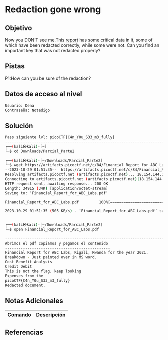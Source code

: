 #  Redaction gone wrong
## Objetivo
Now you DON’T see me.This [report](https://artifacts.picoctf.net/c/84/Financial_Report_for_ABC_Labs.pdf) has some critical data in it, some of which have been redacted correctly, while some were not. Can you find an important key that was not redacted properly?
## Pistas
P1:How can you be sure of the redaction?

## Datos de acceso al nivel
```bash
Usuario: Dena
Contraseña: Notedigo
```
## Solución
```bash
Pass siguiente lvl: picoCTF{C4n_Y0u_S33_m3_fully}
--------------------------------------------------------------------------
┌──(kali㉿kali)-[~]
└─$ cd Downloads/Parcial_Parte2 
                                                                                                                                                                      
┌──(kali㉿kali)-[~/Downloads/Parcial_Parte2]
└─$ wget https://artifacts.picoctf.net/c/84/Financial_Report_for_ABC_Labs.pdf
--2023-10-29 01:51:35--  https://artifacts.picoctf.net/c/84/Financial_Report_for_ABC_Labs.pdf
Resolving artifacts.picoctf.net (artifacts.picoctf.net)... 18.154.144.107, 18.154.144.85, 18.154.144.103, ...
Connecting to artifacts.picoctf.net (artifacts.picoctf.net)|18.154.144.107|:443... connected.
HTTP request sent, awaiting response... 200 OK
Length: 34915 (34K) [application/octet-stream]
Saving to: ‘Financial_Report_for_ABC_Labs.pdf’

Financial_Report_for_ABC_Labs.pdf         100%[===================================================================================>]  34.10K  --.-KB/s    in 0.07s   

2023-10-29 01:51:35 (505 KB/s) - ‘Financial_Report_for_ABC_Labs.pdf’ saved [34915/34915]

                                                                                                                                                                      
┌──(kali㉿kali)-[~/Downloads/Parcial_Parte2]
└─$ open Financial_Report_for_ABC_Labs.pdf 
                                                                                                                                                                      
--------------------------------------------------------------------------
Abrimos el pdf copiamos y pegamos el contenido
-----------------------------------------------
Financial Report for ABC Labs, Kigali, Rwanda for the year 2021.
Breakdown - Just painted over in MS word.
Cost Benefit Analysis
Credit Debit
This is not the flag, keep looking
Expenses from the
picoCTF{C4n_Y0u_S33_m3_fully}
Redacted document.
```
## Notas Adicionales

| Comando  | Descripción | 
|------------|--------------|

## Referencias 
